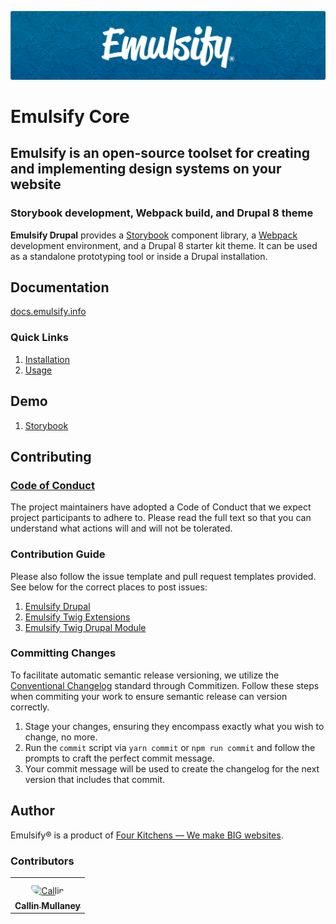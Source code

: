 ![Emulsify Core Design System](https://github.com/emulsify-ds/.github/blob/6bd435be881bd820bddfa05d88905efe29176a0a/assets/images/header.png)

# Emulsify Core

## Emulsify is an open-source toolset for creating and implementing design systems on your website

### Storybook development, Webpack build, and Drupal 8 theme

**Emulsify Drupal** provides a [Storybook](https://storybook.js.org/) component library, a [Webpack](https://webpack.js.org/) development environment, and a Drupal 8 starter kit theme. It can be used as a standalone prototyping tool or inside a Drupal installation.

## Documentation

[docs.emulsify.info](https://emulsify.info/docs)

### Quick Links

1. [Installation](https://www.emulsify.info/docs/emulsify-drupal)
2. [Usage](https://www.emulsify.info/docs/emulsify-drupal/basic-usage/commands)

## Demo

1. [Storybook](http://storybook.emulsify.info/)

## Contributing

### [Code of Conduct](https://github.com/emulsify-ds/emulsify-drupal/blob/master/CODE_OF_CONDUCT.md)

The project maintainers have adopted a Code of Conduct that we expect project participants to adhere to. Please read the full text so that you can understand what actions will and will not be tolerated.

### Contribution Guide

Please also follow the issue template and pull request templates provided. See below for the correct places to post issues:

1. [Emulsify Drupal](https://github.com/emulsify-ds/emulsify-drupal/issues)
2. [Emulsify Twig Extensions](https://github.com/emulsify-ds/emulsify-twig-extensions/issues)
3. [Emulsify Twig Drupal Module](https://www.drupal.org/project/issues/emulsify_twig)

### Committing Changes

To facilitate automatic semantic release versioning, we utilize the [Conventional Changelog](https://github.com/conventional-changelog/conventional-changelog) standard through Commitizen. Follow these steps when commiting your work to ensure semantic release can version correctly.

1. Stage your changes, ensuring they encompass exactly what you wish to change, no more.
2. Run the `commit` script via `yarn commit` or `npm run commit` and follow the prompts to craft the perfect commit message.
3. Your commit message will be used to create the changelog for the next version that includes that commit.

## Author

Emulsify&reg; is a product of [Four Kitchens &mdash; We make BIG websites](https://fourkitchens.com).

### Contributors

<table>
<tr>
    <td align="center" style="word-wrap: break-word; width: 150.0; height: 150.0">
        <a href=https://github.com/callinmullaney>
            <img src=https://avatars.githubusercontent.com/u/369018?v=4 width="100;"  style="border-radius:50%;align-items:center;justify-content:center;overflow:hidden;padding-top:10px" alt=Callin Mullaney/>
            <br />
            <sub style="font-size:14px"><b>Callin Mullaney</b></sub>
        </a>
    </td>
</tr>
</table>

